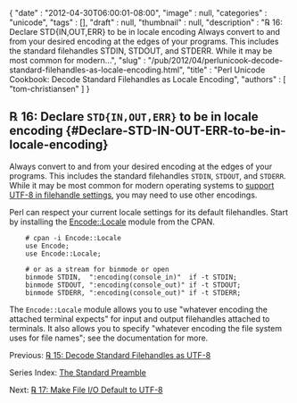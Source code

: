 {
   "date" : "2012-04-30T06:00:01-08:00",
   "image" : null,
   "categories" : "unicode",
   "tags" : [],
   "draft" : null,
   "thumbnail" : null,
   "description" : "℞ 16: Declare STD{IN,OUT,ERR} to be in locale encoding Always convert to and from your desired encoding at the edges of your programs. This includes the standard filehandles STDIN, STDOUT, and STDERR. While it may be most common for modern...",
   "slug" : "/pub/2012/04/perlunicook-decode-standard-filehandles-as-locale-encoding.html",
   "title" : "Perl Unicode Cookbook: Decode Standard Filehandles as Locale Encoding",
   "authors" : [
      "tom-christiansen"
   ]
}





℞ 16: Declare `STD{IN,OUT,ERR}` to be in locale encoding {#Declare-STD-IN-OUT-ERR-to-be-in-locale-encoding}
--------------------------------------------------------

Always convert to and from your desired encoding at the edges of your
programs. This includes the standard filehandles `STDIN`, `STDOUT`, and
`STDERR`. While it may be most common for modern operating systems to
[support UTF-8 in filehandle
settings](/media/_pub_2012_04_perlunicook-decode-standard-filehandles-as-locale-encoding/perlunicook-decode-standard-filehandles-as-utf-8.html),
you may need to use other encodings.

Perl can respect your current locale settings for its default
filehandles. Start by installing the
[Encode::Locale](http://search.cpan.org/perldoc?Encode::Locale) module
from the CPAN.

        # cpan -i Encode::Locale
        use Encode;
        use Encode::Locale;

        # or as a stream for binmode or open
        binmode STDIN,  ":encoding(console_in)"  if -t STDIN;
        binmode STDOUT, ":encoding(console_out)" if -t STDOUT;
        binmode STDERR, ":encoding(console_out)" if -t STDERR;

The `Encode::Locale` module allows you to use "whatever encoding the
attached terminal expects" for input and output filehandles attached to
terminals. It also allows you to specify "whatever encoding the file
system uses for file names"; see the documentation for more.

Previous: [℞ 15: Decode Standard Filehandles as
UTF-8](/media/_pub_2012_04_perlunicook-decode-standard-filehandles-as-locale-encoding/perlunicook-decode-standard-filehandles-as-utf-8.html)

Series Index: [The Standard
Preamble](/media/_pub_2012_04_perlunicook-decode-standard-filehandles-as-locale-encoding/perlunicook-standard-preamble.html)

Next: [℞ 17: Make File I/O Default to
UTF-8](/media/_pub_2012_04_perlunicook-decode-standard-filehandles-as-locale-encoding/perlunicook-make-file-io-default-to-utf-8.html)



